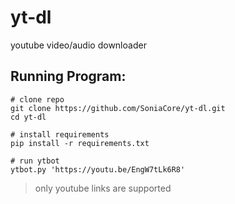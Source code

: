 # yt-dl
youtube video/audio downloader

## Running Program:
```
# clone repo
git clone https://github.com/SoniaCore/yt-dl.git
cd yt-dl

# install requirements
pip install -r requirements.txt

# run ytbot
ytbot.py 'https://youtu.be/EngW7tLk6R8'
```
> only youtube links are supported
